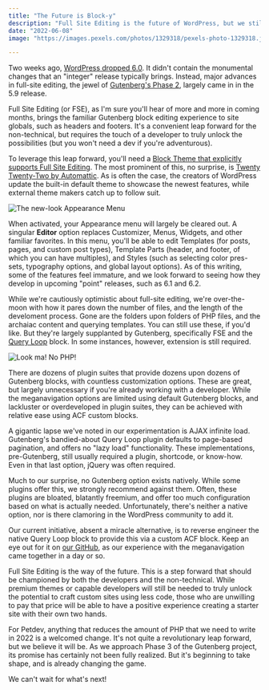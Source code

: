 ```yaml
---
title: "The Future is Block-y"
description: "Full Site Editing is the future of WordPress, but we still live in the present. There's some specific gotchas and limitations left to overcome."
date: "2022-06-08"
image: "https://images.pexels.com/photos/1329318/pexels-photo-1329318.jpeg?auto=compress&cs=tinysrgb&w=1260&h=750&dpr=2"

---
```


Two weeks ago, [WordPress dropped 6.0](https://wordpress.org/support/wordpress-version/version-6-0/). It didn't contain the monumental changes that an "integer" release typically brings. Instead, major advances in full-site editing, the jewel of [Gutenberg's Phase 2](https://make.wordpress.org/core/2022/01/26/preliminary-roadmap-for-6-0/), largely came in in the 5.9 release.

Full Site Editing (or FSE), as I'm sure you'll hear of more and more in coming months, brings the familiar Gutenberg block editing experience to site globals, such as headers and footers. It's a convenient leap forward for the non-technical, but requires the touch of a developer to truly unlock the possibilities (but you won't need a dev if you're adventurous).

To leverage this leap forward, you'll need a [Block Theme that explicitly supports Full Site Editing](https://wordpress.org/themes/tags/full-site-editing/). The most prominent of this, no surprise, is [Twenty Twenty-Two by Automattic](https://pcm.wordpress.org/themes/twentytwentytwo/). As is often the case, the creators of WordPress update the built-in default theme to showcase the newest features, while external theme makers catch up to follow suit.

![The new-look Appearance Menu](images/full-site-editing-editor-appearance.jpg "The new-look Appearance Menu")

When activated, your Appearance menu will largely be cleared out. A singular **Editor** option replaces Customizer, Menus, Widgets, and other familiar favorites. In this menu, you'll be able to edit Templates (for posts, pages, and custom post types), Template Parts (header, and footer, of which you can have multiples), and Styles (such as selecting color pres-sets, typography options, and global layout options). As of this writing, some of the features feel immature, and we look forward to seeing how they develop in upcoming "point" releases, such as 6.1 and 6.2.

While we're cautiously optimistic about full-site editing, we're over-the-moon with how it pares down the number of files, and the length of the develoment process. Gone are the folders upon folders of PHP files, and the archaiac content and querying templates. You can still use these, if you'd like. But they're largely supplanted by Gutenberg, specifically FSE and the [Query Loop](https://wordpress.org/support/article/query-loop-block/) block. In some instances, however, extension is still required.

![Look ma! No PHP!](images/twenty-twenty-two-limited-php "Look ma! No PHP!")

There are dozens of plugin suites that provide dozens upon dozens of Gutenberg blocks, with countless customization options. These are great, but largely unnecessary if you're already working with a developer. While the meganavigation options are limited using default Gutenberg blocks, and lackluster or overdeveloped in plugin suites, they can be achieved with relative ease using ACF custom blocks.

A gigantic lapse we've noted in our experimentation is AJAX infinite load. Gutenberg's bandied-about Query Loop plugin defaults to page-based pagination, and offers no "lazy load" functionality. These implementations, pre-Gutenberg, still usually required a plugin, shortcode, or know-how. Even in that last option, jQuery was often required.

Much to our surprise, no Gutenberg option exists natively. While some plugins offer this, we strongly recommend against them. Often, these plugins are bloated, blatantly freemium, and offer too much configuration based on what is actually needed. Unfortunately, there's neither a native option, nor is there clamoring in the WordPress community to add it.

Our current initiative, absent a miracle alternative, is to reverse engineer the native Query Loop block to provide this via a custom ACF block. Keep an eye out for it on [our GitHub](https://github.com/petrin-dev), as our experience with the meganavigation came together in a day or so.

Full Site Editing is the way of the future. This is a step forward that should be championed by both the developers and the non-technical. While premium themes or capable developers will still be needed to truly unlock the potential to craft custom sites using less code, those who are unwilling to pay that price will be able to have a positive experience creating a starter site with their own two hands.

For Petdev, anything that reduces the amount of PHP that we need to write in 2022 is a welcomed change. It's not quite a revolutionary leap forward, but we believe it will be. As we approach Phase 3 of the Gutenberg project, its promise has certainly not been fully realized. But it's beginning to take shape, and is already changing the game.

We can't wait for what's next!